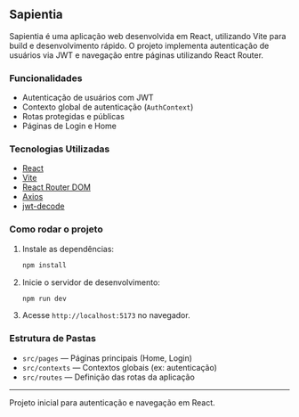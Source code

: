 ## Sapientia

Sapientia é uma aplicação web desenvolvida em React, utilizando Vite para build e desenvolvimento rápido. O projeto implementa autenticação de usuários via JWT e navegação entre páginas utilizando React Router.

### Funcionalidades
- Autenticação de usuários com JWT
- Contexto global de autenticação (`AuthContext`)
- Rotas protegidas e públicas
- Páginas de Login e Home

### Tecnologias Utilizadas
- [React](https://react.dev/)
- [Vite](https://vitejs.dev/)
- [React Router DOM](https://reactrouter.com/)
- [Axios](https://axios-http.com/)
- [jwt-decode](https://github.com/auth0/jwt-decode)

### Como rodar o projeto
1. Instale as dependências:
   ```bash
   npm install
   ```
2. Inicie o servidor de desenvolvimento:
   ```bash
   npm run dev
   ```
3. Acesse `http://localhost:5173` no navegador.

### Estrutura de Pastas
- `src/pages` — Páginas principais (Home, Login)
- `src/contexts` — Contextos globais (ex: autenticação)
- `src/routes` — Definição das rotas da aplicação

---
Projeto inicial para autenticação e navegação em React.
